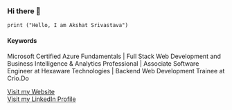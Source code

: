 ### Hi there 👋 

```
print ("Hello, I am Akshat Srivastava")
```
#### Keywords
Microsoft Certified Azure Fundamentals | Full Stack Web Development and Business Intelligence & Analytics Professional | Associate Software Engineer at Hexaware Technologies | Backend Web Development Trainee at Crio.Do

[Visit my Website](http://akshatsrivastava.pythonanywhere.com/)
<br>
[Visit my LinkedIn Profile](https://www.linkedin.com/in/akshat-srivastava-408048185/)
